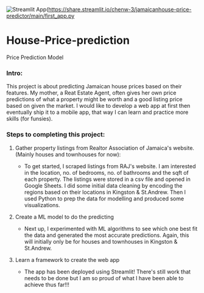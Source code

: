 ![Streamlit App](https://static.streamlit.io/badges/streamlit_badge_black_white.svg)(https://share.streamlit.io/chenw-3/jamaicanhouse-price-predictor/main/first_app.py

# House-Price-prediction

Price Prediction Model

### Intro:
This project is about predicting Jamaican house prices based on their features. My mother, a Reat Estate Agent, often gives her own price predictions of what a property might be worth and a good listing price based on given the market. I would like to develop a web app at first then eventually ship it to a mobile app, that way I can learn and practice more skills (for funsies). 

### Steps to completing this project:
1. Gather property listings from Realtor Association of Jamaica's website. (Mainly houses and townhouses for now):
    <ul>
    <li>To get started, I scraped listings from RAJ's website. I am interested in the location, no. of bedrooms, no. of bathrooms and the sqft of each property. The listings were stored in a csv file and opened in Google Sheets. I did some initial data cleaning by encoding the regions based on their locations in Kingston & St.Andrew. Then I used Python to prep the data for modelling and produced some visualizations. 
   </li>
    </ul>
    
2. Create a ML model to do the predicting
    <ul>
    <li>Next up, I experimented with ML algorithms to see which one best fit the data and generated the most accurate predictions. Again, this will initially only be for houses and townhouses in Kingston & St.Andrew. </li>
    </ul>

3. Learn a framework to create the web app
    <ul>
    <li>The app has been deployed using Streamlit! There's still work that needs to be done but I am so proud of what I have been able to achieve thus far!!!</li>
    </ul>
